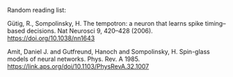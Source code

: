 Random reading list:

Gütig, R., Sompolinsky, H. The tempotron: a neuron that learns spike timing–based decisions. Nat Neurosci 9, 420–428 (2006). https://doi.org/10.1038/nn1643


Amit, Daniel J. and Gutfreund, Hanoch and Sompolinsky, H. Spin-glass models of neural networks. Phys. Rev. A 1985. https://link.aps.org/doi/10.1103/PhysRevA.32.1007
